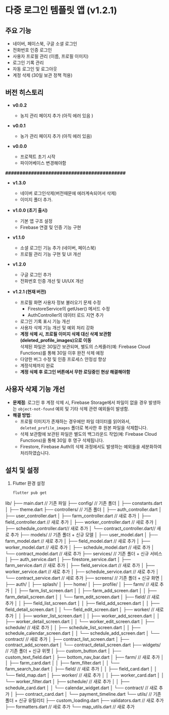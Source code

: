 # 다중 로그인 템플릿 앱 (v1.2.1)

## 주요 기능
- 네이버, 페이스북, 구글 소셜 로그인
- 전화번호 인증 로그인
- 사용자 프로필 관리 (이름, 프로필 이미지)
- 로그인 기록 관리
- 자동 로그인 및 로그아웃
- 계정 삭제 (30일 보관 정책 적용)

## 버전 히스토리
- **v0.0.2**
  - 농지 관리 페이지 추가 (아직 에러 있음 )

- **v0.0.1**
  - 농가 관리 페이지 추가 (아직 에러 있음)

- **v0.0.0**
  - 프로젝트 초기 시작 
  - 파이어베이스 변경해야함 
  







**##########################################**
- **v1.3.0**
  - 네이버 로그인삭제(버전때문에 에러계속되어서 삭제)
  - 이미지 폴더 추가. 
  
- **v1.0.0 (초기 출시)**
  - 기본 앱 구조 설정
  - Firebase 연결 및 인증 기능 구현
- **v1.1.0**
  - 소셜 로그인 기능 추가 (네이버, 페이스북)
  - 프로필 관리 기능 구현 및 UI 개선
- **v1.2.0**
  - 구글 로그인 추가
  - 전화번호 인증 개선 및 UI/UX 개선
- **v1.2.1 (현재 버전)**
  - 프로필 화면 사용자 정보 불러오기 문제 수정  
    * FirestoreService의 getUser() 메서드 수정  
    * AuthController의 데이터 로드 지연 추가  
  - 로그인 기록 표시 기능 개선
  - 사용자 삭제 기능 개선 및 예외 처리 강화
  - **계정 삭제 시, 프로필 이미지 삭제 대신 삭제 보관함(deleted_profile_images)으로 이동**  
    삭제된 파일은 30일간 보관되며, 별도의 스케줄러(예: Firebase Cloud Functions)를 통해 30일 이후 완전 삭제 예정
  - 다양한 버그 수정 및 인증 프로세스 안정성 향상
  - 계정삭제까지 완료
  - **계정 삭제 후 로그인 버튼에서 무한 로딩중인 현상 해결해야함**

## 사용자 삭제 기능 개선
- **문제점**: 로그인 후 계정 삭제 시, Firebase Storage에서 파일이 없을 경우 발생하는 `object-not-found` 예외 및 기타 삭제 관련 예외들이 발생함.
- **해결 방법**:  
  - 프로필 이미지가 존재하는 경우에만 파일 데이터를 읽어와서, `deleted_profile_images` 폴더로 복사한 후 원본 파일을 삭제합니다.
  - 삭제 보관함에 보관된 파일은 별도의 백그라운드 작업(예: Firebase Cloud Functions)을 통해 30일 후 영구 삭제됩니다.
  - Firestore, Firebase Auth의 삭제 과정에서도 발생하는 예외들을 세분화하여 처리하였습니다.

## 설치 및 설정
1. Flutter 환경 설정  
   ```bash
   flutter pub get
    ```


lib/
  ├── main.dart                   // 기존 파일
  ├── config/                     // 기존 폴더
  │   ├── constants.dart
  │   ├── theme.dart
  ├── controllers/                // 기존 폴더
  │   ├── auth_controller.dart
  │   ├── user_controller.dart
  │   ├── farm_controller.dart    // 새로 추가
  │   ├── field_controller.dart   // 새로 추가
  │   ├── worker_controller.dart  // 새로 추가
  │   ├── schedule_controller.dart// 새로 추가
  │   └── contract_controller.dart// 새로 추가
  ├── models/                     // 기존 폴더 + 신규 모델
  │   ├── user_model.dart
  │   ├── farm_model.dart        // 새로 추가
  │   ├── field_model.dart       // 새로 추가
  │   ├── worker_model.dart      // 새로 추가
  │   ├── schedule_model.dart    // 새로 추가
  │   └── contract_model.dart    // 새로 추가
  ├── services/                   // 기존 폴더 + 신규 서비스
  │   ├── auth_service.dart
  │   ├── firestore_service.dart
  │   ├── farm_service.dart      // 새로 추가
  │   ├── field_service.dart     // 새로 추가
  │   ├── worker_service.dart    // 새로 추가
  │   ├── schedule_service.dart  // 새로 추가
  │   └── contract_service.dart  // 새로 추가
  ├── screens/                    // 기존 폴더 + 신규 화면
  │   ├── auth/
  │   ├── splash/
  │   ├── home/
  │   ├── profile/
  │   ├── farm/                  // 새로 추가
  │   │   ├── farm_list_screen.dart
  │   │   ├── farm_add_screen.dart
  │   │   ├── farm_detail_screen.dart
  │   │   └── farm_edit_screen.dart
  │   ├── field/                 // 새로 추가
  │   │   ├── field_list_screen.dart
  │   │   ├── field_add_screen.dart
  │   │   ├── field_detail_screen.dart
  │   │   └── field_edit_screen.dart
  │   ├── worker/                // 새로 추가
  │   │   ├── worker_list_screen.dart
  │   │   ├── worker_add_screen.dart
  │   │   ├── worker_detail_screen.dart
  │   │   └── worker_edit_screen.dart
  │   ├── schedule/              // 새로 추가
  │   │   ├── schedule_list_screen.dart
  │   │   ├── schedule_calendar_screen.dart
  │   │   └── schedule_add_screen.dart
  │   └── contract/              // 새로 추가
  │       ├── contract_list_screen.dart
  │       ├── contract_add_screen.dart
  │       └── contract_detail_screen.dart
  ├── widgets/                    // 기존 폴더 + 신규 위젯
  │   ├── custom_button.dart
  │   ├── custom_text_field.dart
  │   ├── bottom_nav_bar.dart
  │   ├── farm/                  // 새로 추가
  │   │   ├── farm_card.dart
  │   │   ├── farm_filter.dart
  │   │   └── farm_search_bar.dart
  │   ├── field/                 // 새로 추가
  │   │   ├── field_card.dart
  │   │   └── field_map.dart
  │   ├── worker/                // 새로 추가
  │   │   ├── worker_card.dart
  │   │   └── worker_filter.dart
  │   ├── schedule/              // 새로 추가
  │   │   ├── schedule_card.dart
  │   │   └── calendar_widget.dart
  │   └── contract/              // 새로 추가
  │       ├── contract_card.dart
  │       └── payment_timeline.dart
  └── utils/                      // 기존 폴더 + 신규 유틸리티
      ├── custom_loading.dart
      ├── validators.dart        // 새로 추가
      ├── formatters.dart        // 새로 추가
      └── map_utils.dart         // 새로 추가